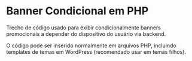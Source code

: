 # Banner Condicional em PHP
Trecho de código usado para exibir condicionalmente banners promocionais a depender do dispositivo do usuário via backend.

O código pode ser inserido normalmente em arquivos PHP, incluindo templates de temas em WordPress (recomendado usar em temas filhos).

